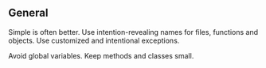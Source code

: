## General
Simple is often better.
Use intention-revealing names for files, functions and objects.
Use customized and intentional exceptions.

Avoid global variables.
Keep methods and classes small.

